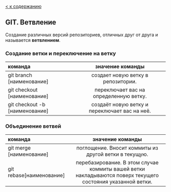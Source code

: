 [< к содержанию](./readme.md "перейти")
## GIT. Ветвление
Создание различных версий репозиториев, отличных друг от друга и называется **ветвлением**.

### Создание ветки и переключение на ветку

команда    | значение команды|
:-------- |:-----:|
git branch [наименование]|создает новую ветку в репозитории.|
git checkout [наименование]|переключает вас на определенную ветку.|
git checkout -b [наименование]|создаёт новую ветку и переключает вас на неё.|
### Объединение ветвей
команда    | значение команды|
:-------- |:-----:|
git merge [наименование]|поглощение. Вносит коммиты из другой ветки в текущую.|
git rebase[наименование]|перебазирование. В этом случае коммиты вашей ветки накладываются поверх текущего состояния указанной ветки.|